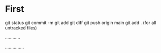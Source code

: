 # First

git status
git commit -m 
git add <filename>
git diff <filename>
git push origin main 
git add . (for all untracked files)


............

...............

